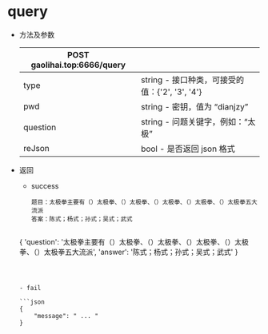 # query

- 方法及参数

  | POST gaolihai.top:6666/query |                                                |
  | ---------------------------- | ---------------------------------------------- |
  | type                         | string - 接口种类，可接受的值：{'2', '3', '4'} |
  | pwd                          | string - 密钥，值为 “dianjzy”                  |
  | question                     | string - 问题关键字，例如：“太极”              |
  | reJson                       | bool - 是否返回 json 格式                      |

- 返回

  - success

    ```
    题目：太极拳主要有（）太极拳、（）太极拳、（）太极拳、（）太极拳、（）太极拳五大流派
    答案：陈式；杨式；孙式；吴式；武式
    ```

    ```json
  {
        'question': '太极拳主要有（）太极拳、（）太极拳、（）太极拳、（）太极拳、（）太极拳五大流派',
        'answer': '陈式；杨式；孙式；吴式；武式'
    }
    ```
  
    
  
  - fail
  
    ```json
    {
        "message": " ... "
    }
    ```
